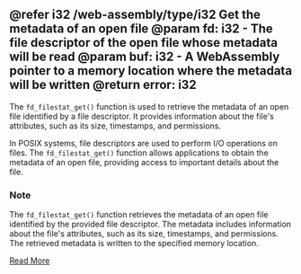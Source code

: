 @refer i32 /web-assembly/type/i32
Get the metadata of an open file
@param fd: i32 - The file descriptor of the open file whose metadata will be read
@param buf: i32 - A WebAssembly pointer to a memory location where the metadata will be written
@return error: i32
---

The `fd_filestat_get()` function is used to retrieve the metadata of an open file identified by a file descriptor. It provides information about the file's attributes, such as its size, timestamps, and permissions.

In POSIX systems, file descriptors are used to perform I/O operations on files. The `fd_filestat_get()` function allows applications to obtain the metadata of an open file, providing access to important details about the file.

### Note

The `fd_filestat_get()` function retrieves the metadata of an open file identified by the provided file descriptor. The metadata includes information about the file's attributes, such as its size, timestamps, and permissions. The retrieved metadata is written to the specified memory location.

[Read More](https://wasix.org/docs/api-reference/wasi/fd_filestat_get)

